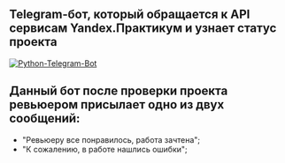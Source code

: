 ## Telegram-бот, который обращается к API сервисам Yandex.Практикум и узнает статус проекта

[![Python-Telegram-Bot](https://img.shields.io/badge/python-telegram--bot-blue)](https://python-telegram-bot.org/)

## Данный бот после проверки проекта ревьюером присылает одно из двух сообщений:
- "Ревьюеру все понравилось, работа зачтена";
- "К сожалению, в работе нашлись ошибки";
